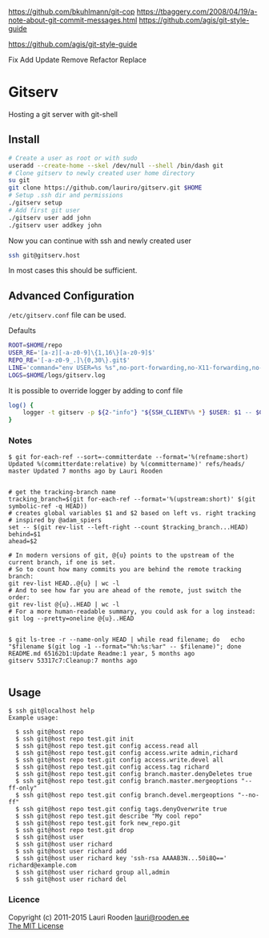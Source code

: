 https://github.com/bkuhlmann/git-cop
https://tbaggery.com/2008/04/19/a-note-about-git-commit-messages.html
https://github.com/agis/git-style-guide

https://github.com/agis/git-style-guide

Fix
Add
Update
Remove
Refactor
Replace

Gitserv
=======

Hosting a git server with git-shell

Install
-------

```sh
# Create a user as root or with sudo
useradd --create-home --skel /dev/null --shell /bin/dash git
# Clone gitserv to newly created user home directory
su git
git clone https://github.com/lauriro/gitserv.git $HOME
# Setup .ssh dir and permissions
./gitserv setup
# Add first git user
./gitserv user add john
./gitserv user addkey john
```

Now you can continue with ssh and newly created user

```sh
ssh git@gitserv.host
```

In most cases this should be sufficient.

Advanced Configuration
----------------------

`/etc/gitserv.conf` file can be used.

Defaults

```sh
ROOT=$HOME/repo
USER_RE='[a-z][-a-z0-9]\{1,16\}[a-z0-9]$'
REPO_RE='[-a-z0-9_.]\{0,30\}.git$'
LINE='command="env USER=%s %s",no-port-forwarding,no-X11-forwarding,no-agent-forwarding,no-pty %s\n'
LOGS=$HOME/logs/gitserv.log
```

It is possible to override logger by adding to conf file

```sh
log() {
	logger -t gitserv -p ${2-"info"} "${SSH_CLIENT%% *} $USER: $1 -- $CMD"
}
```


### Notes


```
$ git for-each-ref --sort=-committerdate --format='%(refname:short) Updated %(committerdate:relative) by %(committername)' refs/heads/
master Updated 7 months ago by Lauri Rooden


# get the tracking-branch name
tracking_branch=$(git for-each-ref --format='%(upstream:short)' $(git symbolic-ref -q HEAD))
# creates global variables $1 and $2 based on left vs. right tracking
# inspired by @adam_spiers
set -- $(git rev-list --left-right --count $tracking_branch...HEAD)
behind=$1
ahead=$2

# In modern versions of git, @{u} points to the upstream of the current branch, if one is set.
# So to count how many commits you are behind the remote tracking branch:
git rev-list HEAD..@{u} | wc -l
# And to see how far you are ahead of the remote, just switch the order:
git rev-list @{u}..HEAD | wc -l
# For a more human-readable summary, you could ask for a log instead:
git log --pretty=oneline @{u}..HEAD


$ git ls-tree -r --name-only HEAD | while read filename; do   echo "$filename $(git log -1 --format="%h:%s:%ar" -- $filename)"; done
README.md 65162b1:Update Readme:1 year, 5 months ago
gitserv 53317c7:Cleanup:7 months ago


```



Usage
-----

    $ ssh git@localhost help
    Example usage:
    
      $ ssh git@host repo
      $ ssh git@host repo test.git init
      $ ssh git@host repo test.git config access.read all
      $ ssh git@host repo test.git config access.write admin,richard
      $ ssh git@host repo test.git config access.write.devel all
      $ ssh git@host repo test.git config access.tag richard
      $ ssh git@host repo test.git config branch.master.denyDeletes true
      $ ssh git@host repo test.git config branch.master.mergeoptions "--ff-only"
      $ ssh git@host repo test.git config branch.devel.mergeoptions "--no-ff"
      $ ssh git@host repo test.git config tags.denyOverwrite true
      $ ssh git@host repo test.git describe "My cool repo"
      $ ssh git@host repo test.git fork new_repo.git
      $ ssh git@host repo test.git drop
      $ ssh git@host user
      $ ssh git@host user richard
      $ ssh git@host user richard add
      $ ssh git@host user richard key 'ssh-rsa AAAAB3N...50i8Q==' richard@example.com
      $ ssh git@host user richard group all,admin
      $ ssh git@host user richard del


### Licence

Copyright (c) 2011-2015 Lauri Rooden <lauri@rooden.ee>  
[The MIT License](http://lauri.rooden.ee/mit-license.txt)


